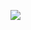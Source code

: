 [![](https://mermaid.ink/img/pako:eNplkDtuAzEMRK9CsN74ACpcJfAB7FINI3FjGStqI1E2AsN3DxfrT2FWg5nhA8grhhIZHTb-7SyBPxP9VMpewGamqimkmUThu5ZL4_oemHle_DVZ5l792G7XzMGeJYLwBabUFJJyBi0QSWlzakXgnAjGUvOLsW4a4g5zsPs6gBTlNkCmJJvQHupk4snCATNX86NddV2AHvXImT06k5FH6pN69HKzKnUt-z8J6LR2HrDPBno8Ad1IU-PbP6TYZA4?type=png)](https://mermaid.live/edit#pako:eNplkDtuAzEMRK9CsN74ACpcJfAB7FINI3FjGStqI1E2AsN3DxfrT2FWg5nhA8grhhIZHTb-7SyBPxP9VMpewGamqimkmUThu5ZL4_oemHle_DVZ5l792G7XzMGeJYLwBabUFJJyBi0QSWlzakXgnAjGUvOLsW4a4g5zsPs6gBTlNkCmJJvQHupk4snCATNX86NddV2AHvXImT06k5FH6pN69HKzKnUt-z8J6LR2HrDPBno8Ad1IU-PbP6TYZA4)
